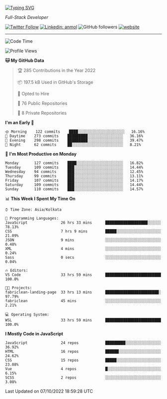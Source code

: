 [![Typing SVG](https://readme-typing-svg.herokuapp.com?lines=HI%2C+I'm+Tonal;I'm+a+Full+Stack+Developer)](https://git.io/typing-svg)

<p><em>Full-Stack Developer</em></p>

[![Twitter Follow](https://img.shields.io/twitter/follow/tonalmathew?style=flat)](https://twitter.com/intent/follow?screen_name=tonalmathew)
[![Linkedin: anmol](https://img.shields.io/badge/tonal-mathew?style=flat-square&logo=Linkedin&logoColor=white&link=https://www.linkedin.com/in/tonal-mathew/)](https://www.linkedin.com/in/tonal-mathew/)
![GitHub followers](https://img.shields.io/github/followers/tonalmathew?label=Follow&style=social)
[![website](https://img.shields.io/badge/Website-46a2f1.svg?&style=flat-square&logo=Google-Chrome&logoColor=white&link=http://tonalmathew.github.io/)](http://tonalmathew.github.io/)

---
<!--START_SECTION:waka-->
![Code Time](http://img.shields.io/badge/Code%20Time-776%20hrs%2050%20mins-blue)

![Profile Views](http://img.shields.io/badge/Profile%20Views-0-blue)

**🐱 My GitHub Data** 

> 🏆 285 Contributions in the Year 2022
 > 
> 📦 197.5 kB Used in GitHub's Storage 
 > 
> 💼 Opted to Hire
 > 
> 📜 76 Public Repositories 
 > 
> 🔑 8 Private Repositories  
 > 
**I'm an Early 🐤** 

```text
🌞 Morning    122 commits    ████░░░░░░░░░░░░░░░░░░░░░   16.16% 
🌆 Daytime    273 commits    █████████░░░░░░░░░░░░░░░░   36.16% 
🌃 Evening    298 commits    █████████░░░░░░░░░░░░░░░░   39.47% 
🌙 Night      62 commits     ██░░░░░░░░░░░░░░░░░░░░░░░   8.21%

```
📅 **I'm Most Productive on Monday** 

```text
Monday       127 commits    ████░░░░░░░░░░░░░░░░░░░░░   16.82% 
Tuesday      109 commits    ███░░░░░░░░░░░░░░░░░░░░░░   14.44% 
Wednesday    94 commits     ███░░░░░░░░░░░░░░░░░░░░░░   12.45% 
Thursday     99 commits     ███░░░░░░░░░░░░░░░░░░░░░░   13.11% 
Friday       107 commits    ███░░░░░░░░░░░░░░░░░░░░░░   14.17% 
Saturday     109 commits    ███░░░░░░░░░░░░░░░░░░░░░░   14.44% 
Sunday       110 commits    ███░░░░░░░░░░░░░░░░░░░░░░   14.57%

```


📊 **This Week I Spent My Time On** 

```text
⌚︎ Time Zone: Asia/Kolkata

💬 Programming Languages: 
JavaScript               26 hrs 33 mins      ███████████████████░░░░░░   78.13% 
CSS                      7 hrs 9 mins        █████░░░░░░░░░░░░░░░░░░░░   21.09% 
JSON                     9 mins              ░░░░░░░░░░░░░░░░░░░░░░░░░   0.48% 
XML                      4 mins              ░░░░░░░░░░░░░░░░░░░░░░░░░   0.24% 
Sass                     0 secs              ░░░░░░░░░░░░░░░░░░░░░░░░░   0.04%

🔥 Editors: 
VS Code                  33 hrs 59 mins      █████████████████████████   100.0%

🐱‍💻 Projects: 
fabriclean-landing-page  33 hrs 13 mins      ████████████████████████░   97.79% 
fabriclean               45 mins             ░░░░░░░░░░░░░░░░░░░░░░░░░   2.21%

💻 Operating System: 
WSL                      33 hrs 59 mins      █████████████████████████   100.0%

```

**I Mostly Code in JavaScript** 

```text
JavaScript               24 repos            █████████░░░░░░░░░░░░░░░░   36.92% 
HTML                     16 repos            ██████░░░░░░░░░░░░░░░░░░░   24.62% 
CSS                      15 repos            █████░░░░░░░░░░░░░░░░░░░░   23.08% 
Vue                      4 repos             █░░░░░░░░░░░░░░░░░░░░░░░░   6.15% 
SCSS                     2 repos             ░░░░░░░░░░░░░░░░░░░░░░░░░   3.08%

```



 Last Updated on 07/10/2022 18:59:28 UTC
<!--END_SECTION:waka-->
